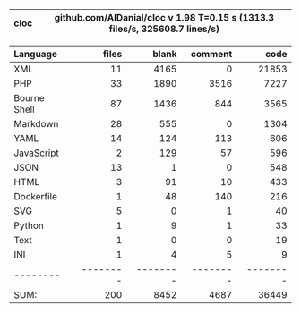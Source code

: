 cloc|github.com/AlDanial/cloc v 1.98  T=0.15 s (1313.3 files/s, 325608.7 lines/s)
--- | ---

Language|files|blank|comment|code
:-------|-------:|-------:|-------:|-------:
XML|11|4165|0|21853
PHP|33|1890|3516|7227
Bourne Shell|87|1436|844|3565
Markdown|28|555|0|1304
YAML|14|124|113|606
JavaScript|2|129|57|596
JSON|13|1|0|548
HTML|3|91|10|433
Dockerfile|1|48|140|216
SVG|5|0|1|40
Python|1|9|1|33
Text|1|0|0|19
INI|1|4|5|9
--------|--------|--------|--------|--------
SUM:|200|8452|4687|36449

